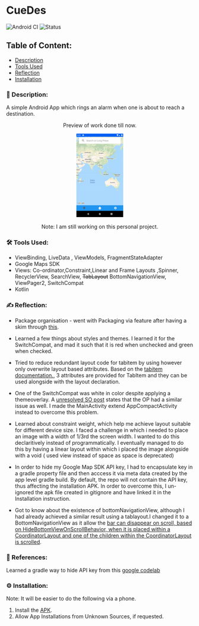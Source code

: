 # CueDes
![Android CI](https://github.com/Kalaiz/CueLoc/workflows/Android%20CI/badge.svg)
![Status](https://img.shields.io/badge/status-work--in--progress-red)

## Table of Content:
- [Description](#-description)
- [Tools Used](#%EF%B8%8F-tools-used)
- [Reflection](#%EF%B8%8F-reflection)
- [Installation](#%EF%B8%8F-installation)

### 📜 Description:
A simple Android App which rings an alarm when one is about to reach a destination.

<p align="center">
Preview of work done till now. 
 </p>
<p align="center">
<img src="/Resources/App_Overview.gif" width="25%" height="25%" /> 
</p>
<p align="center">
Note: I am still working on this personal project. 
 </p>


### 🛠️ Tools Used:
 - ViewBinding, LiveData , ViewModels, FragmentStateAdapter
 - Google Maps SDK
 - Views: Co-ordinator,Constraint,Linear and Frame Layouts ,Spinner, RecyclerView, SearchView, ~~TabLayout~~ BottomNavigationView,  ViewPager2, SwitchCompat
  - Kotlin

### ✍️ Reflection:
- Package organisation - went with Packaging via feature after having a skim through [this](https://proandroiddev.com/package-by-type-by-layer-by-feature-vs-package-by-layered-feature-e59921a4dffa).

- Learned a few things about styles and themes. I learned it for the SwitchCompat, and mad it such that it is red when unchecked and green when checked. 
- Tried to reduce redundant layout code for tabitem by using <include> however <include> only overwrite layout based attributes. Based on the [tabitem documentation.](https://stackoverflow.com/a/38035415/11200630), 3 attributes are provided for TabItem and they can be used alongside with the layout declaration.
- One of the SwitchCompat was white in color despite applying a themeoverlay. A [unresolved SO post](https://stackoverflow.com/questions/59086466/after-migration-to-androidx-switchcompat-is-white) states that the OP had a similar issue as well. I made the MainActivity extend AppCompactActivity instead to overcome this problem.
- Learned about constraint weight, which help me achieve layout suitable for different device size. I faced a challenge in which i needed to place an image with a width of 1/3rd the screen width. I wanted to do this declaritively instead of programmatically. I eventually managed to do this by having a linear layout within which i placed the image alongside with a void ( used view instead of space as space is deprecated) 
- In order to hide my Google Map SDK API key, I had to encapsulate key in a gradle property file and then acccess it via meta data created by the app level gradle build. By default, the repo will not contain the API key, thus affecting the installation APK. In order to overcome this, I un-ignored the apk file created in gitignore and have linked it in the Installation instruction.
- Got to know about the existence of bottomNavigationView, although I had already achieved a similar result using a tablayout.I changed it to a BottomNavigationView as it allow the [bar can disappear on scroll, based on HideBottomViewOnScrollBehavior, when it is placed within a CoordinatorLayout and one of the children within the CoordinatorLayout is scrolled](https://developer.android.com/reference/com/google/android/material/bottomnavigation/BottomNavigationView). 

### 🔖 References:
Learned a gradle way to hide API key from this [google codelab](https://codelabs.developers.google.com/codelabs/maps-platform-101-android#3)

### ⚙️ Installation:
Note: It will be easier to do the following via a phone. 
1) Install the [APK](Project/app/build/debug/apk-debug.apk).
2) Allow App Installations from Unknown Sources, if requested.


